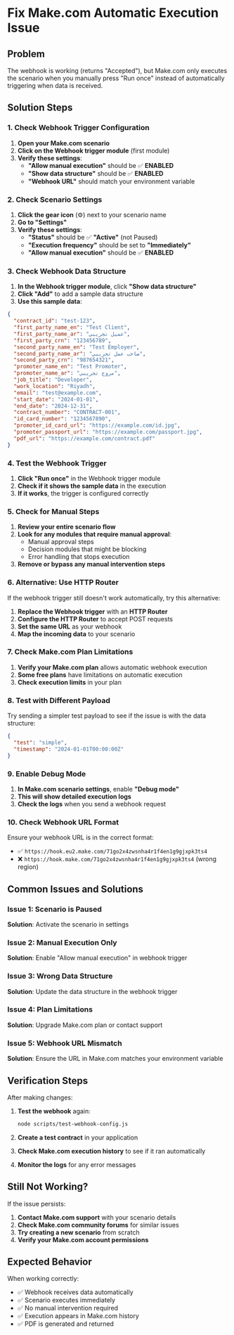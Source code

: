 # Fix Make.com Automatic Execution Issue

## Problem
The webhook is working (returns "Accepted"), but Make.com only executes the scenario when you manually press "Run once" instead of automatically triggering when data is received.

## Solution Steps

### 1. Check Webhook Trigger Configuration

1. **Open your Make.com scenario**
2. **Click on the Webhook trigger module** (first module)
3. **Verify these settings**:
   - **"Allow manual execution"** should be ✅ **ENABLED**
   - **"Show data structure"** should be ✅ **ENABLED**
   - **"Webhook URL"** should match your environment variable

### 2. Check Scenario Settings

1. **Click the gear icon** (⚙️) next to your scenario name
2. **Go to "Settings"**
3. **Verify these settings**:
   - **"Status"** should be ✅ **"Active"** (not Paused)
   - **"Execution frequency"** should be set to **"Immediately"**
   - **"Allow manual execution"** should be ✅ **ENABLED**

### 3. Check Webhook Data Structure

1. **In the Webhook trigger module**, click **"Show data structure"**
2. **Click "Add"** to add a sample data structure
3. **Use this sample data**:
```json
{
  "contract_id": "test-123",
  "first_party_name_en": "Test Client",
  "first_party_name_ar": "عميل تجريبي",
  "first_party_crn": "123456789",
  "second_party_name_en": "Test Employer",
  "second_party_name_ar": "صاحب عمل تجريبي",
  "second_party_crn": "987654321",
  "promoter_name_en": "Test Promoter",
  "promoter_name_ar": "مروج تجريبي",
  "job_title": "Developer",
  "work_location": "Riyadh",
  "email": "test@example.com",
  "start_date": "2024-01-01",
  "end_date": "2024-12-31",
  "contract_number": "CONTRACT-001",
  "id_card_number": "1234567890",
  "promoter_id_card_url": "https://example.com/id.jpg",
  "promoter_passport_url": "https://example.com/passport.jpg",
  "pdf_url": "https://example.com/contract.pdf"
}
```

### 4. Test the Webhook Trigger

1. **Click "Run once"** in the Webhook trigger module
2. **Check if it shows the sample data** in the execution
3. **If it works**, the trigger is configured correctly

### 5. Check for Manual Steps

1. **Review your entire scenario flow**
2. **Look for any modules that require manual approval**:
   - Manual approval steps
   - Decision modules that might be blocking
   - Error handling that stops execution
3. **Remove or bypass any manual intervention steps**

### 6. Alternative: Use HTTP Router

If the webhook trigger still doesn't work automatically, try this alternative:

1. **Replace the Webhook trigger** with an **HTTP Router**
2. **Configure the HTTP Router** to accept POST requests
3. **Set the same URL** as your webhook
4. **Map the incoming data** to your scenario

### 7. Check Make.com Plan Limitations

1. **Verify your Make.com plan** allows automatic webhook execution
2. **Some free plans** have limitations on automatic execution
3. **Check execution limits** in your plan

### 8. Test with Different Payload

Try sending a simpler test payload to see if the issue is with the data structure:

```json
{
  "test": "simple",
  "timestamp": "2024-01-01T00:00:00Z"
}
```

### 9. Enable Debug Mode

1. **In Make.com scenario settings**, enable **"Debug mode"**
2. **This will show detailed execution logs**
3. **Check the logs** when you send a webhook request

### 10. Check Webhook URL Format

Ensure your webhook URL is in the correct format:
- ✅ `https://hook.eu2.make.com/71go2x4zwsnha4r1f4en1g9gjxpk3ts4`
- ❌ `https://hook.make.com/71go2x4zwsnha4r1f4en1g9gjxpk3ts4` (wrong region)

## Common Issues and Solutions

### Issue 1: Scenario is Paused
**Solution**: Activate the scenario in settings

### Issue 2: Manual Execution Only
**Solution**: Enable "Allow manual execution" in webhook trigger

### Issue 3: Wrong Data Structure
**Solution**: Update the data structure in the webhook trigger

### Issue 4: Plan Limitations
**Solution**: Upgrade Make.com plan or contact support

### Issue 5: Webhook URL Mismatch
**Solution**: Ensure the URL in Make.com matches your environment variable

## Verification Steps

After making changes:

1. **Test the webhook** again:
   ```bash
   node scripts/test-webhook-config.js
   ```

2. **Create a test contract** in your application

3. **Check Make.com execution history** to see if it ran automatically

4. **Monitor the logs** for any error messages

## Still Not Working?

If the issue persists:

1. **Contact Make.com support** with your scenario details
2. **Check Make.com community forums** for similar issues
3. **Try creating a new scenario** from scratch
4. **Verify your Make.com account permissions**

## Expected Behavior

When working correctly:
- ✅ Webhook receives data automatically
- ✅ Scenario executes immediately
- ✅ No manual intervention required
- ✅ Execution appears in Make.com history
- ✅ PDF is generated and returned 